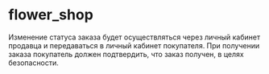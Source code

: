 # flower_shop
Изменение статуса заказа будет осуществляться через личный кабинет продавца и передаваться в личный кабинет покупателя. При получении заказа покупатель должен подтвердить, что заказ получен, в целях безопасности.
